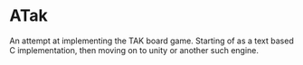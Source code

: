 # ATak
An attempt at implementing the TAK board game. Starting of as a text based C implementation, then moving on to unity or another such engine.
